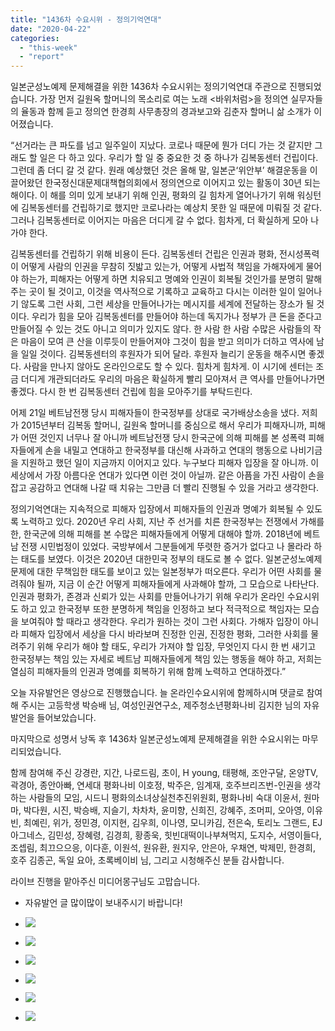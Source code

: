 ```yaml
---
title: "1436차 수요시위 - 정의기억연대"
date: "2020-04-22"
categories: 
  - "this-week"
  - "report"
---
```


일본군성노예제 문제해결을 위한 1436차 수요시위는 정의기억연대 주관으로 진행되었습니다. 가장 먼저 길원옥 할머니의 목소리로 여는 노래 <바위처럼>을 정의연 실무자들의 율동과 함께 듣고 정의연 한경희 사무총장의 경과보고와 김춘자 할머니 삶 소개가 이어졌습니다.

“선거라는 큰 파도를 넘고 일주일이 지났다. 코로나 때문에 뭔가 더디 가는 것 같지만 그래도 할 일은 다 하고 있다. 우리가 할 일 중 중요한 것 중 하나가 김복동센터 건립이다. 그런데 좀 더디 갈 것 같다. 원래 예상했던 것은 올해 말, 일본군‘위안부’ 해결운동을 이끌어왔던 한국정신대문제대책협의회에서 정의연으로 이어지고 있는 활동이 30년 되는 해이다. 이 해를 의미 있게 보내기 위해 인권, 평화의 길 힘차게 열어나가기 위해 워싱턴에 김복동센터를 건립하기로 했지만 코로나라는 예상치 못한 일 때문에 미뤄질 것 같다. 그러나 김복동센터로 이어지는 마음은 더디게 갈 수 없다. 힘차게, 더 확실하게 모아 나가야 한다.

김복동센터를 건립하기 위해 비용이 든다. 김복동센터 건립은 인권과 평화, 전시성폭력이 어떻게 사람의 인권을 무참히 짓밟고 있는가, 어떻게 사법적 책임을 가해자에게 물어야 하는가, 피해자는 어떻게 하면 치유되고 명예와 인권이 회복될 것인가를 분명히 말해주는 곳이 될 것이고, 이것을 역사적으로 기록하고 교육하고 다시는 이러한 일이 일어나기 않도록 그런 사회, 그런 세상을 만들어나가는 메시지를 세계에 전달하는 장소가 될 것이다. 우리가 힘을 모아 김복동센터를 만들어야 하는데 독지가나 정부가 큰 돈을 준다고 만들어질 수 있는 것도 아니고 의미가 있지도 않다. 한 사람 한 사람 수많은 사람들의 작은 마음이 모여 큰 산을 이루듯이 만들어져야 그것이 힘을 받고 의미가 더하고 역사에 남을 일일 것이다. 김복동센터의 후원자가 되어 달라. 후원자 늘리기 운동을 해주시면 좋겠다. 사람을 만나지 않아도 온라인으로도 할 수 있다. 힘차게 힘차게. 이 시기에 센터는 조금 더디게 개관되더라도 우리의 마음은 확실하게 빨리 모아져서 큰 역사를 만들어나가면 좋겠다. 다시 한 번 김복동센터 건립에 힘을 모아주기를 부탁드린다.

어제 21일 베트남전쟁 당시 피해자들이 한국정부를 상대로 국가배상소송을 냈다. 저희가 2015년부터 김복동 할머니, 길원옥 할머니를 중심으로 해서 우리가 피해자니까, 피해가 어떤 것인지 너무나 잘 아니까 베트남전쟁 당시 한국군에 의해 피해를 본 성폭력 피해자들에게 손을 내밀고 연대하고 한국정부를 대신해 사과하고 연대의 행동으로 나비기금을 지원하고 했던 일이 지금까지 이어지고 있다. 누구보다 피해자 입장을 잘 아니까. 이 세상에서 가장 아름다운 연대가 있다면 이런 것이 아닐까. 같은 아픔을 가진 사람이 손을 잡고 공감하고 연대해 나갈 때 치유는 그만큼 더 빨리 진행될 수 있을 거라고 생각한다.

정의기억연대는 지속적으로 피해자 입장에서 피해자들의 인권과 명예가 회복될 수 있도록 노력하고 있다. 2020년 우리 사회, 지난 주 선거를 치른 한국정부는 전쟁에서 가해를 한, 한국군에 의해 피해를 본 수많은 피해자들에게 어떻게 대해야 할까. 2018년에 베트남 전쟁 시민법정이 있었다. 국방부에서 그분들에게 뚜렷한 증거가 없다고 나 몰라라 하는 태도를 보였다. 이것은 2020년 대한민국 정부의 태도로 볼 수 없다. 일본군성노예제 문제에 대한 무책임한 태도를 보이고 있는 일본정부가 떠오른다. 우리가 어떤 사회를 물려줘야 될까, 지금 이 순간 어떻게 피해자들에게 사과해야 할까, 그 모습으로 나타난다. 인권과 평화가, 존경과 신뢰가 있는 사회를 만들어나가기 위해 우리가 온라인 수요시위도 하고 있고 한국정부 또한 분명하게 책임을 인정하고 보다 적극적으로 책임자는 모습을 보여줘야 할 때라고 생각한다. 우리가 원하는 것이 그런 사회다. 가해자 입장이 아니라 피해자 입장에서 세상을 다시 바라보며 진정한 인권, 진정한 평화, 그러한 사회를 물려주기 위해 우리가 해야 할 태도, 우리가 가져야 할 입장, 무엇인지 다시 한 번 새기고 한국정부는 책임 있는 자세로 베트남 피해자들에게 책임 있는 행동을 해야 하고, 저희는 열심히 피해자들의 인권과 명예를 회복하기 위해 함께 노력하고 연대하겠다.”

오늘 자유발언은 영상으로 진행했습니다. 늘 온라인수요시위에 함께하시며 댓글로 참여해 주시는 고등학생 박승배 님, 여성인권연구소, 제주청소년평화나비 김지한 님의 자유발언을 들어보았습니다.

마지막으로 성명서 낭독 후 1436차 일본군성노예제 문제해결을 위한 수요시위는 마무리되었습니다.

함께 참여해 주신 강경란, 지간, 나로드림, 초이, H young, 태평해, 조안구달, 온양TV, 곽경아, 종안아빠, 연세대 평화나비 이호정, 박주은, 임계재, 호주브리즈번-인권을 생각하는 사람들의 모임, 시드니 평화의소녀상실천추진위원회, 평화나비 숙대 이윤서, 원마마, 박다원, 시진, 박승배, 지슬기, 차차차, 윤미향, 신희진, 강혜주, 조머피, 오아영, 이유빈, 최예린, 위가, 정민경, 이지현, 김우희, 이나영, 모니카김, 전은숙, 토리노 그랜드, EJ아그네스, 김민성, 장혜령, 김경희, 황종욱, 힛빈대떡이나부쳐먹지, 도지수, 서영이들다, 조셉림, 최끄으으응, 이다훈, 이원석, 원유환, 원지우, 안은아, 우채연, 박제민, 한경희, 호주 김종곤, 독일 요아, 초록베이비 님, 그리고 시청해주신 분들 감사합니다.

라이브 진행을 맡아주신 미디어몽구님도 고맙습니다.

- 자유발언 글 많이많이 보내주시기 바랍니다!

- ![](https://r2.womenandwar.net/2020/04/크기변환IMGP6281.jpg)
    
- ![](https://r2.womenandwar.net/2020/04/크기변환IMGP6285.jpg)
    
- ![](https://r2.womenandwar.net/2020/04/크기변환IMGP6309.jpg)
    
- ![](https://r2.womenandwar.net/2020/04/크기변환IMGP6315.jpg)
    
- ![](https://r2.womenandwar.net/2020/04/크기변환IMGP6327.jpg)
    
- ![](https://r2.womenandwar.net/2020/04/크기변환IMGP6317-1.jpg)
